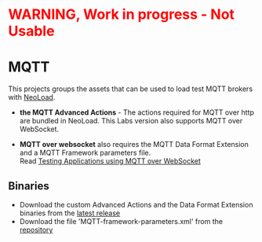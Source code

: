 # <span style="color:red">WARNING, Work in progress - Not Usable</span>

# MQTT 

This projects groups the assets that can be used to load test MQTT brokers with [NeoLoad](https://www.neotys.com/neoload/overview).

* **the MQTT Advanced Actions** - The actions required for MQTT over http are bundled in NeoLoad. This Labs version also supports MQTT over WebSocket.

* **MQTT over websocket** also requires the MQTT Data Format Extension and a MQTT Framework parameters file.  
Read [Testing Applications using MQTT over WebSocket]("/Documentation/MQTT_over_websocket.pdf")

## Binaries

* Download the custom Advanced Actions and the Data Format Extension binaries from the [latest release](https://github.com/Neotys-Labs/MQTT/releases/latest)
* Download the file 'MQTT-framework-parameters.xml' from the [repository](MQTT-framework-parameters.xml)

 

